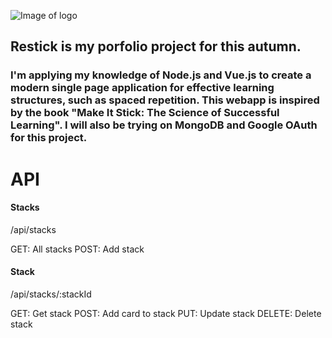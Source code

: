 ![Image of logo](https://i.imgur.com/28JyIYL.png)

## Restick is my porfolio project for this autumn.

### I'm applying my knowledge of Node.js and Vue.js to create a modern single page application for effective learning structures, such as spaced repetition. This webapp is inspired by the book "Make It Stick: The Science of Successful Learning". I will also be trying on MongoDB and Google OAuth for this project.

# API

#### Stacks
/api/stacks

GET: All stacks
POST: Add stack

#### Stack
/api/stacks/:stackId

GET: Get stack
POST: Add card to stack
PUT: Update stack
DELETE: Delete stack
